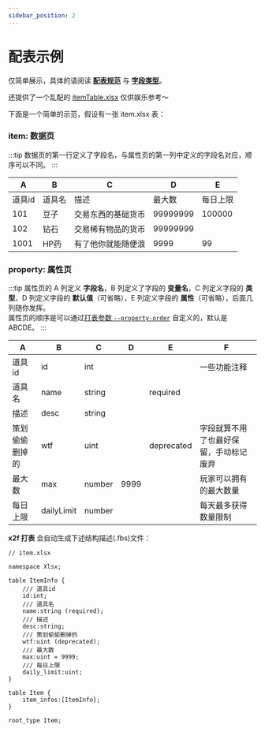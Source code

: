 ```yaml
---
sidebar_position: 2
---
```


# 配表示例

仅简单展示，具体的请阅读 [**配表规范**](./excel_standards.md) 与 [**字段类型**](./field_types.md)。

还提供了一个乱配的 [itemTable.xlsx](https://github.com/tadazly/xlsx-fbs/blob/master/example/singleConvert/itemTable.xlsx) 仅供娱乐参考～

下面是一个简单的示范，假设有一张 item.xlsx 表：

### item: 数据页

:::tip
数据页的第一行定义了字段名，与属性页的第一列中定义的字段名对应，顺序可以不同。
:::

A|B|C|D|E
-|-|-|-|-
道具id|道具名|描述|最大数|每日上限
101|豆子|交易东西的基础货币|99999999|100000
102|钻石|交易稀有物品的货币|99999999|
1001|HP药|有了他你就能随便浪|9999|99

### property: 属性页

:::tip
属性页的 A 列定义 **字段名**，B 列定义了字段的 **变量名**，C 列定义字段的 **类型**，D 列定义字段的 **默认值**（可省略），E 列定义字段的 **属性**（可省略），后面几列随你发挥。  
属性页的顺序是可以通过[打表参数 `--property-order`](./argument_list.md#属性页的默认值) 自定义的，默认是 ABCDE。
:::

A|B|C|D|E|F
-|-|-|-|-|-
道具id|id|int|||一些功能注释
道具名|name|string||required|
描述|desc|string|||
策划偷偷删掉的|wtf|uint||deprecated|字段就算不用了也最好保留，手动标记废弃
最大数|max|number|9999||玩家可以拥有的最大数量
每日上限|dailyLimit|number|||每天最多获得数量限制


**x2f 打表** 会自动生成下述结构描述(.fbs)文件：

```
// item.xlsx

namespace Xlsx;

table ItemInfo {
    /// 道具id
    id:int;
    /// 道具名
    name:string (required);
    /// 描述
    desc:string;
    /// 策划偷偷删掉的
    wtf:uint (deprecated);
    /// 最大数
    max:uint = 9999;
    /// 每日上限
    daily_limit:uint;
}

table Item {
    item_infos:[ItemInfo];
}

root_type Item;
```